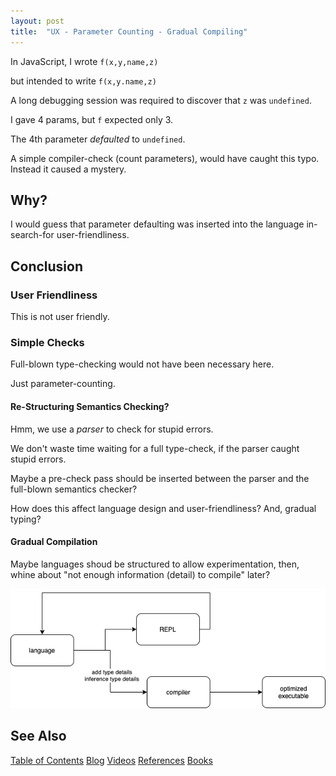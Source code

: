 ```yaml
---
layout: post
title:  "UX - Parameter Counting - Gradual Compiling"
---
```


In JavaScript, I wrote `f(x,y,name,z)`

but intended to write `f(x,y.name,z)`

A long debugging session was required to discover that `z` was `undefined`.

I gave 4 params, but `f` expected only 3.

The 4th parameter *defaulted* to `undefined`.

A simple compiler-check (count parameters), would have caught this typo.  Instead it caused a mystery.

## Why?

I would guess that parameter defaulting was inserted into the language in-search-for user-friendliness.

## Conclusion

### User Friendliness

This is not user friendly.

### Simple Checks

Full-blown type-checking would not have been necessary here.  

Just parameter-counting.

#### Re-Structuring Semantics Checking?

Hmm, we use a *parser* to check for stupid errors.  

We don't waste time waiting for a full type-check, if the parser caught stupid errors.

Maybe a pre-check pass should be inserted between the parser and the full-blown semantics checker?

How does this affect language design and user-friendliness?  And, gradual typing?

#### Gradual Compilation

Maybe languages shoud be structured to allow experimentation, then, whine about "not enough information (detail) to compile" later?

![Gradual Compiling](/assets/gradualcompiling.png)

## See Also

[Table of Contents](https://guitarvydas.github.io/2021/12/10/Table-of-Contents-Dec-01-2021.html)
[Blog](https://guitarvydas.github.io)
[Videos](https://www.youtube.com/channel/UC9EJr0nKHwadbHUtc5zHdmQ/videos)
[References](https://guitarvydas.github.io/2021/01/14/References.html)
[Books](https://leanpub.com/u/paul-tarvydas.html)

<script src="https://utteranc.es/client.js" 
        repo="guitarvydas/guitarvydas.github.io" 
        issue-term="pathname" 
        theme="github-light" 
        crossorigin="anonymous" > 
</script> 
